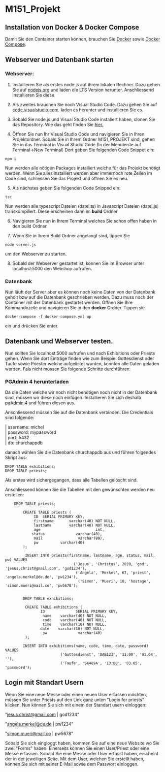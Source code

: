# M151_Projekt

## Installation von Docker & Docker Compose

Damit Sie den Container starten können, brauchen Sie [Docker](https://www.docker.com) sowie [Docker Compose](https://docs.docker.com/compose/). 

## Webserver und Datenbank starten

### Webserver:

1. Installieren Sie als erstes node.js auf ihrem lokalen Rechner. Dazu gehen Sie auf [nodejs.org](https://nodejs.org/en/) und laden die LTS Version herunter. Anschliessend installieren Sie diese. 

2. Als zweites brauchen Sie noch Visual Studio Code. Dazu gehen Sie auf [code.visualstudio.com](https://code.visualstudio.com/), laden es herunter und installieren Sie es.

3. Sobald Sie node.js und Visual Studio Code instaliert haben, clonen Sie das Repository. Wie das geht finden Sie [hier.](https://help.github.com/en/github/creating-cloning-and-archiving-repositories/cloning-a-repository)

4. Öffnen Sie nun Ihr Visual Studio Code und navigieren Sie in Ihren Projektordner. Sobald Sie in Ihrem Ordner M151_PROJEKT sind, gehen Sie in das Terminal in Visual Studio Code (In der Menüleiste auf Terminal->New Terminal)
Dort geben Sie folgenden Code Snippet ein:

  ```
  npm i
  ```
  Nun werden alle nötigen Packages installiert welche für das Projekt benötigt werden. Wenn Sie alles installiert werden aber immernoch rote Zeilen im Code sind, schliessen Sie das Projekt und öffnen Sie es neu.
  
  5. Als nächstes geben Sie folgenden Code Snipped ein:
  ```
  tsc
  ```
  Nun werden alle typescript Dateien (datei.ts) in Javascript Dateien (datei.js) transkompiliert. Diese erscheinen dann im **build** Ordner
  
  6. Navigieren Sie nun in Ihrem Terminal welches Sie schon offen haben in den build Ordner.
  
  7. Wenn Sie in Ihrem Build Ordner angelangt sind, tippen Sie 
  
  ```
  node server.js
  ```
  um den Webserver zu starten.
  
  8. Sobald der Webserver gestartet ist, können Sie im Browser unter localhost:5000 den Webshop aufrufen.

  ### Datenbank

  Nun läuft der Server aber es können noch keine Daten von der Datenbank geholt bzw auf die Datenbank geschrieben werden. Dazu muss noch der Container mit der Datenbank gestartet werden. Öffnen Sie Ihre Kommandozeile und navigieren Sie in den **docker** Ordner.
  Tippen sie
  ```
  docker-compose -f docker-compose.yml up
  ```
  ein und drücken Sie enter.


  ## Datenbank und Webserver testen.

  Nun sollten Sie localhost:5000 aufrufen und nach Exhibitions oder Priests gehen. Wenn Sie dort Einträge finden wie zum Beispiel Gottesdienst oder Taufe sowie Priester welche aufgelistet wurden, konnten alle Daten geladen werden. Fals nicht müssen Sie folgende Schritte durchführen: 

  ### PGAdmin 4 herunterladen
  
  Da die Daten welche wir noch nicht benötigen noch nicht in der Datenbank sind, müssen wir diese noch einfügen. Installieren Sie sich deshalb [pgAdmin 4](https://www.pgadmin.org/download/pgadmin-4-windows/) und führen diesen aus.

  Anschliessend müssen Sie auf die Datenbank verbinden. Die Credentials sind folgende: 
  

| username:  michel  
| password:  mypassword       
| port:      5432      
| db:        churchappdb 

 danach wählen Sie die Datenbank churchappdb aus und führen folgendes Skript aus:

```
DROP TABLE exhibitions;
DROP TABLE priests;
```

Als erstes wird sichergegangen, dass alle Tabellen gelöscht sind.

Anschliessend können Sie die Tabellen mit den gewünschten werden neu erstellen:
```
    DROP TABLE priests;

        CREATE TABLE priests (
             ID  SERIAL PRIMARY KEY,
             firstname       varchar(40) NOT NULL,
             lastname        varchar(40) NOT NULL,
             age                         int,
            status              varchar(40),
             mail                varchar(80),
             pw          varchar(40)
        );

         INSERT INTO priests(firstname, lastname, age, status, mail, pw) VALUES
                               ('Jesus', 'Christus', 2020, 'god', 'jesus.christ@gmail.com', 'god1234'),
                                ('Angela', 'Merkel', 67, 'priest', 'angela.merkel@de.de', 'pw1234'),
                                 ('Simon', 'Mueri', 18, 'hostage', 'simon.mueri@mail.co', 'pw5678');


        DROP TABLE exhibitions;

         CREATE TABLE exhibitions (
                ID              SERIAL PRIMARY KEY,
                 name    varchar(40) NOT NULL,
                 code    varchar(40) NOT NULL,
                 time    varchar(10) NOT NULL,
                date    varchar(10) NOT NULL,
                 pw              varchar(40)
         );
 
        INSERT INTO exhibitions(name, code, time, date, password) VALUES
                         ('Gottesdienst', 'DAB123', '11:00', '01.04', ''),
                         ('Taufe', 'SK489A', '13:00', '03.05', 'password');
```

## Login mit Standart Usern

Wenn Sie eine neue Messe oder einen neuen User erfassen möchten, müssen Sie unter Priests auf den Link ganz unten "Login for priests" klicken. Nun können Sie sich mit einem der Standart usern einloggen:

"jesus.christ@gmail.com | god1234"

"angela.merkel@de.de    | pw1234"

"simon.mueri@mail.co    | pw5678"

Sobald Sie sich eingloggt haben, kommen Sie auf eine neue Website wo Sie zwei "Forms" haben. Einerseits können Sie einen User/Priest oder eine Messe erfassen. Sobald Sie eine Messe oder User erfasst haben, erscheint der in der jeweiligen Seite. 
Mit dem User, welchen Sie erstellt haben, können Sie sich mit seiner E-Mail sowie dem Passwort einloggen. 